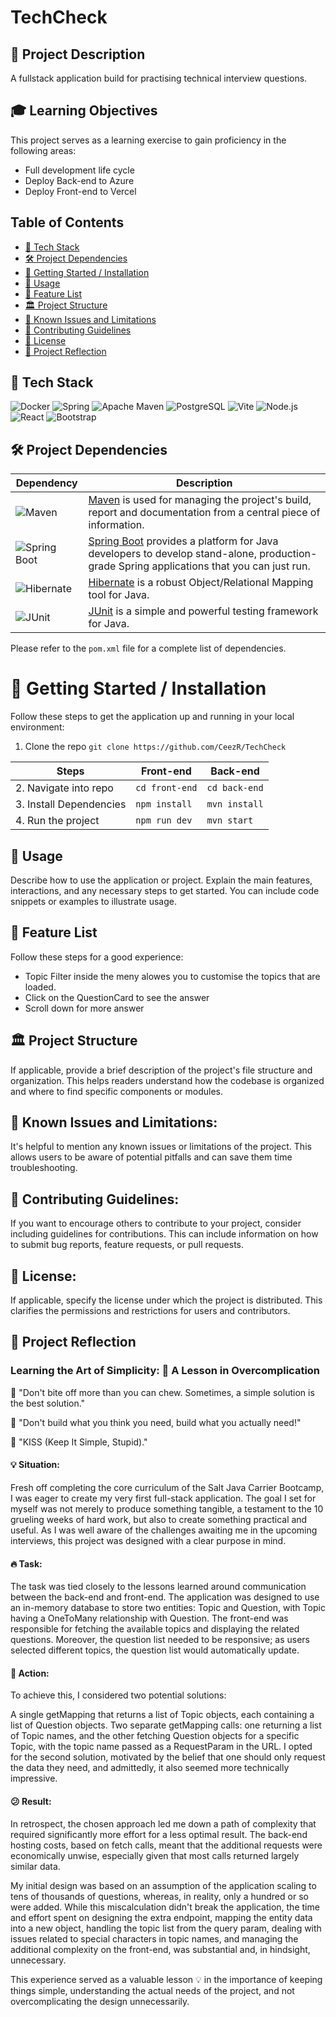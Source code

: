 # TechCheck

## 📝 Project Description
A fullstack application build for practising technical interview questions. 

## 🎓 Learning Objectives
This project serves as a learning exercise to gain proficiency in the following areas:
- Full development life cycle
- Deploy Back-end to Azure
- Deploy Front-end to Vercel

## Table of Contents
- [📱 Tech Stack](#-tech-stack)
- [🛠 Project Dependencies](#-project-dependencies)
- [🚀 Getting Started / Installation](#-getting-started--installation)
- [🔌 Usage](#-usage)
- [🪩 Feature List](#-feature-list)
- [🏛️ Project Structure](#%EF%B8%8F-project-structure)
- [🪫 Known Issues and Limitations](#-known-issues-and-limitations)
- [🧭 Contributing Guidelines](#-contributing-guidelines)
- [🚨 License](#-license)
- [🌟 Project Reflection](#-project-reflection)

## 📱 Tech Stack
![Docker](https://img.shields.io/badge/Docker-2CA5E0?style=for-the-badge&logo=docker&logoColor=white)
![Spring](https://img.shields.io/badge/Spring-6DB33F?style=for-the-badge&logo=spring&logoColor=white)
![Apache Maven](https://img.shields.io/badge/apache_maven-C71A36?style=for-the-badge&logo=apachemaven&logoColor=white)
![PostgreSQL](https://img.shields.io/badge/PostgreSQL-316192?style=for-the-badge&logo=postgresql&logoColor=white)
![Vite](https://img.shields.io/badge/Vite-B73BFE?style=for-the-badge&logo=vite&logoColor=FFD62E)
![Node.js](https://img.shields.io/badge/Node.js-339933?style=for-the-badge&logo=nodedotjs&logoColor=white)
![React](https://img.shields.io/badge/React-20232A?style=for-the-badge&logo=react&logoColor=61DAFB)
![Bootstrap](https://img.shields.io/badge/Bootstrap-563D7C?style=for-the-badge&logo=bootstrap&logoColor=white)

## 🛠 Project Dependencies

| Dependency | Description |
|------------|-------------|
| ![Maven](https://img.shields.io/badge/Maven-3.6.3-blue.svg) | [Maven](https://maven.apache.org/) is used for managing the project's build, report and documentation from a central piece of information. |
| ![Spring Boot](https://img.shields.io/badge/Spring_Boot-2.4.1-brightgreen.svg) | [Spring Boot](https://spring.io/projects/spring-boot) provides a platform for Java developers to develop stand-alone, production-grade Spring applications that you can just run. |
| ![Hibernate](https://img.shields.io/badge/Hibernate-5.4.25.Final-green.svg) | [Hibernate](https://hibernate.org/) is a robust Object/Relational Mapping tool for Java. |
| ![JUnit](https://img.shields.io/badge/JUnit-5.7.0-orange.svg) | [JUnit](https://junit.org/) is a simple and powerful testing framework for Java. |

Please refer to the `pom.xml` file for a complete list of dependencies.

# 🚀 Getting Started / Installation
Follow these steps to get the application up and running in your local environment:

1. Clone the repo
``` git clone https://github.com/CeezR/TechCheck ```

| Steps                            | Front-end                 | Back-end                  |
| ---------------------------------| ------------------------- | ------------------------- |
| 2. Navigate into repo            | `cd front-end`            | `cd back-end`             |
| 3. Install Dependencies          | `npm install`             | `mvn install`             |
| 4. Run the project               | `npm run dev`             | `mvn start`               |

## 🔌 Usage 
Describe how to use the application or project. Explain the main features, interactions, and any necessary steps to get started. You can include code snippets or examples to illustrate usage.

## 🪩 Feature List
Follow these steps for a good experience:
- Topic Filter inside the meny alowes you to customise the topics that are loaded.
- Click on the QuestionCard to see the answer
- Scroll down for more answer

## 🏛️ Project Structure
If applicable, provide a brief description of the project's file structure and organization. This helps readers understand how the codebase is organized and where to find specific components or modules.

## 🪫 Known Issues and Limitations: 
It's helpful to mention any known issues or limitations of the project. This allows users to be aware of potential pitfalls and can save them time troubleshooting.

## 🧭 Contributing Guidelines: 
If you want to encourage others to contribute to your project, consider including guidelines for contributions. This can include information on how to submit bug reports, feature requests, or pull requests.

## 🚨 License: 
If applicable, specify the license under which the project is distributed. This clarifies the permissions and restrictions for users and contributors.

## 🌟 Project Reflection

### Learning the Art of Simplicity: 🚀 A Lesson in Overcomplication

🌱 "Don't bite off more than you can chew. Sometimes, a simple solution is the best solution."

🎯 "Don't build what you think you need, build what you actually need!"

🥴 "KISS (Keep It Simple, Stupid)."

#### 💡 Situation:
Fresh off completing the core curriculum of the Salt Java Carrier Bootcamp, I was eager to create my very first full-stack application. The goal I set for myself was not merely to produce something tangible, a testament to the 10 grueling weeks of hard work, but also to create something practical and useful. As I was well aware of the challenges awaiting me in the upcoming interviews, this project was designed with a clear purpose in mind.

#### 🔥 Task:
The task was tied closely to the lessons learned around communication between the back-end and front-end. The application was designed to use an in-memory database to store two entities: Topic and Question, with Topic having a OneToMany relationship with Question. The front-end was responsible for fetching the available topics and displaying the related questions. Moreover, the question list needed to be responsive; as users selected different topics, the question list would automatically update.

#### 💭 Action:
To achieve this, I considered two potential solutions:

A single getMapping that returns a list of Topic objects, each containing a list of Question objects.
Two separate getMapping calls: one returning a list of Topic names, and the other fetching Question objects for a specific Topic, with the topic name passed as a RequestParam in the URL.
I opted for the second solution, motivated by the belief that one should only request the data they need, and admittedly, it also seemed more technically impressive.

#### 😕 Result:
In retrospect, the chosen approach led me down a path of complexity that required significantly more effort for a less optimal result. The back-end hosting costs, based on fetch calls, meant that the additional requests were economically unwise, especially given that most calls returned largely similar data.

My initial design was based on an assumption of the application scaling to tens of thousands of questions, whereas, in reality, only a hundred or so were added. While this miscalculation didn't break the application, the time and effort spent on designing the extra endpoint, mapping the entity data into a new object, handling the topic list from the query param, dealing with issues related to special characters in topic names, and managing the additional complexity on the front-end, was substantial and, in hindsight, unnecessary.

This experience served as a valuable lesson 💡 in the importance of keeping things simple, understanding the actual needs of the project, and not overcomplicating the design unnecessarily.







